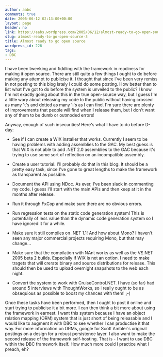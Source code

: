 ```yaml
---
author: aabs
comments: true
date: 2005-06-12 02:13:00+00:00
layout: page
header: no
link: https://aabs.wordpress.com/2005/06/12/almost-ready-to-go-open-source-3/
slug: almost-ready-to-go-open-source-3
title: Almost ready to go open source
wordpress_id: 226
tags:
- DBC
---
```


I have been tweeking and fiddling with the framework in readiness for making it open source. There are still quite a few things I ought to do before making any attempt to publicise it. I thought that since I've been very remiss in not posting to this blog lately I could do some posting. How better than to list what I've got to do before the system is unveiled to the public? I know I'm not exactly going about this in the true open-source way, but I guess I'm a little wary about releasing my code to the public without having crossed as many 't's and dotted as many 'i's as I can find. I'm sure there are plenty of improvements that people will find when I release them, but I don't want any of them to be dumb or outmoded errors!

Anyway, enough of such insecurities! Here's what I have to do before D-day:



	
  * See if I can create a WIX installer that works. Currently I seem to be having problems with adding assemblies to the GAC. My best guess is that WIX is not able to add .NET 2.0 assemblies to the GAC because it's trying to use some sort of reflection on an incompatible assembly.

	
  * Create a user tutorial. I'll probably do that in this blog. It should be a pretty easy task, since I've gone to great lengths to make the framework as transparent as possible.

	
  * Document the API using NDoc. As ever, I've been slack in commenting my code. I guess I'll start with the main APIs and then keep at it in the months after release.

	
  * Run it through FxCop and make sure there are no obvious errors.

	
  * Run regression tests on the static code generation system! This is potentially of less value than the dynamic code generation system so I have ignored it for a while.

	
  * Make sure it still compiles on .NET 1.1! And how about Mono? I haven't seen any major commercial projects requiring Mono, but that may change...

	
  * Make sure that the compilation with NAnt works as well as the VS.NET 2005 beta 2 builds. Especially if WIX is not an option. I need to make tragets that will crerate binary and source distributions for release. This should then be used to upload overnight snapshots to the web each night.

	
  * Convert the system to work with CruiseControl.NET. I have (so far) had around 5 interviews with ThoughtWorks, so I really ought to be as obsequious as possible to boost my chances with them! ;-)


Once these tasks have been performed, then I ought to post it online and start trying to publicise it a bit more.
I can then think a bit more about using the framework in earnest. I want this system because I have an object relation mapping (ORM) system that is just short of being releasable and I would like to augment it with DBC to see whether I can productise it that way. For more information on ORMs, google for Scott Ambler's original postings on a design for a robust persistence layer. I also want to make the second release of the framework self-hosting. That is - I want to use DBC within the DBC framework itself. How much more could I practice what I preach, eh?
